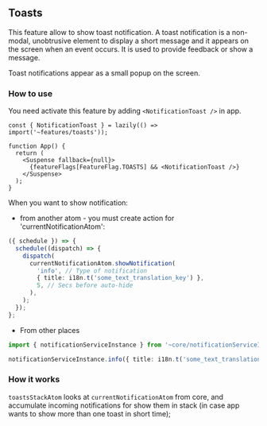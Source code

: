 ## Toasts

This feature allow to show toast notification.
A toast notification is a non-modal, unobtrusive element to display a short message and it appears on the screen when an event occurs.
It is used to provide feedback or show a message.

Toast notifications appear as a small popup on the screen.

### How to use

You need activate this feature by adding `<NotificationToast />` in app.

```tsx
const { NotificationToast } = lazily(() => import('~features/toasts'));

function App() {
  return (
    <Suspense fallback={null}>
      {featureFlags[FeatureFlag.TOASTS] && <NotificationToast />}
    </Suspense>
  );
}
```

When you want to show notification:

- from another atom - you must create action for 'currentNotificationAtom':

```ts
({ schedule }) => {
  schedule((dispatch) => {
    dispatch(
      currentNotificationAtom.showNotification(
        'info', // Type of notification
        { title: i18n.t('some_text_translation_key') },
        5, // Secs before auto-hide
      ),
    );
  });
};
```

- From other places

```ts
import { notificationServiceInstance } from '~core/notificationServiceInstance';

notificationServiceInstance.info({ title: i18n.t('some_text_translation_key') }, 5);
```

### How it works

`toastsStackAtom` looks at `currentNotificationAtom` from core, and accumulate incoming notifications for show them in stack
(in case app wants to show more than one toast in short time);
